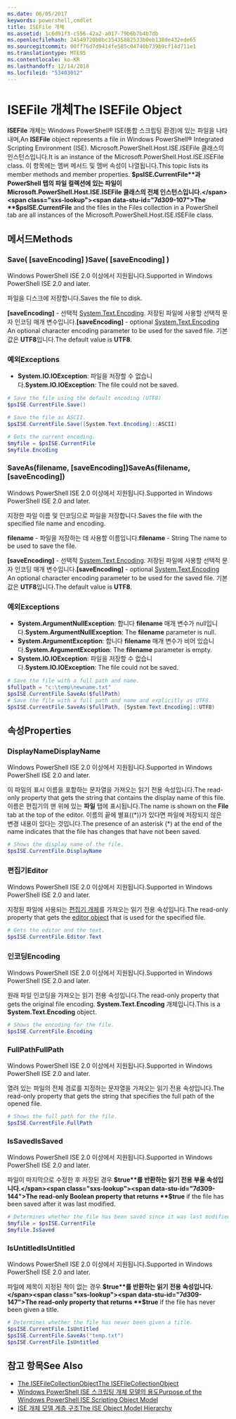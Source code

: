 ```yaml
---
ms.date: 06/05/2017
keywords: powershell,cmdlet
title: ISEFile 개체
ms.assetid: 1c6d91f3-c556-42a2-a017-79b6b7b4b7db
ms.openlocfilehash: 24549720b8bc35435882533b0eb138de432ede65
ms.sourcegitcommit: 00ff76d7d9414fe585c04740b739b9cf14d711e1
ms.translationtype: MTE95
ms.contentlocale: ko-KR
ms.lasthandoff: 12/14/2018
ms.locfileid: "53403012"
---
```

# <a name="the-isefile-object"></a><span data-ttu-id="7d309-103">ISEFile 개체</span><span class="sxs-lookup"><span data-stu-id="7d309-103">The ISEFile Object</span></span>

<span data-ttu-id="7d309-104">**ISEFile** 개체는 Windows PowerShell® ISE(통합 스크립팅 환경)에 있는 파일을 나타내며,</span><span class="sxs-lookup"><span data-stu-id="7d309-104">An **ISEFile** object represents a file in Windows PowerShell® Integrated Scripting Environment (ISE).</span></span> <span data-ttu-id="7d309-105">Microsoft.PowerShell.Host.ISE.ISEFile 클래스의 인스턴스입니다.</span><span class="sxs-lookup"><span data-stu-id="7d309-105">It is an instance of the Microsoft.PowerShell.Host.ISE.ISEFile class.</span></span> <span data-ttu-id="7d309-106">이 항목에는 멤버 메서드 및 멤버 속성이 나열됩니다.</span><span class="sxs-lookup"><span data-stu-id="7d309-106">This topic lists its member methods and member properties.</span></span> <span data-ttu-id="7d309-107">**$psISE.CurrentFile**과 PowerShell 탭의 파일 컬렉션에 있는 파일이 Microsoft.PowerShell.Host.ISE.ISEFile 클래스의 전체 인스턴스입니다.</span><span class="sxs-lookup"><span data-stu-id="7d309-107">The **$psISE.CurrentFile** and the files in the Files collection in a PowerShell tab are all instances of the Microsoft.PowerShell.Host.ISE.ISEFile class.</span></span>

## <a name="methods"></a><span data-ttu-id="7d309-108">메서드</span><span class="sxs-lookup"><span data-stu-id="7d309-108">Methods</span></span>

### <a name="save-saveencoding-"></a><span data-ttu-id="7d309-109">Save\( \[saveEncoding\] \)</span><span class="sxs-lookup"><span data-stu-id="7d309-109">Save\( \[saveEncoding\] \)</span></span>

<span data-ttu-id="7d309-110">Windows PowerShell ISE 2.0 이상에서 지원됩니다.</span><span class="sxs-lookup"><span data-stu-id="7d309-110">Supported in Windows PowerShell ISE 2.0 and later.</span></span>

<span data-ttu-id="7d309-111">파일을 디스크에 저장합니다.</span><span class="sxs-lookup"><span data-stu-id="7d309-111">Saves the file to disk.</span></span>

<span data-ttu-id="7d309-112">**\[saveEncoding\]** - 선택적 [System.Text.Encoding](https://msdn.microsoft.com/library/system.text.encoding.aspx). 저장된 파일에 사용할 선택적 문자 인코딩 매개 변수입니다.</span><span class="sxs-lookup"><span data-stu-id="7d309-112">**\[saveEncoding\]** - optional [System.Text.Encoding](https://msdn.microsoft.com/library/system.text.encoding.aspx) An optional character encoding parameter to be used for the saved file.</span></span> <span data-ttu-id="7d309-113">기본값은 **UTF8**입니다.</span><span class="sxs-lookup"><span data-stu-id="7d309-113">The default value is **UTF8**.</span></span>

### <a name="exceptions"></a><span data-ttu-id="7d309-114">예외</span><span class="sxs-lookup"><span data-stu-id="7d309-114">Exceptions</span></span>

- <span data-ttu-id="7d309-115">**System.IO.IOException**: 파일을 저장할 수 없습니다.</span><span class="sxs-lookup"><span data-stu-id="7d309-115">**System.IO.IOException**: The file could not be saved.</span></span>

```powershell
# Save the file using the default encoding (UTF8)
$psISE.CurrentFile.Save()

# Save the file as ASCII.
$psISE.CurrentFile.Save([System.Text.Encoding]::ASCII)

# Gets the current encoding.
$myfile = $psISE.CurrentFile
$myfile.Encoding
```

### <a name="saveasfilename-saveencoding"></a><span data-ttu-id="7d309-116">SaveAs\(filename, \[saveEncoding\]\)</span><span class="sxs-lookup"><span data-stu-id="7d309-116">SaveAs\(filename, \[saveEncoding\]\)</span></span>

<span data-ttu-id="7d309-117">Windows PowerShell ISE 2.0 이상에서 지원됩니다.</span><span class="sxs-lookup"><span data-stu-id="7d309-117">Supported in Windows PowerShell ISE 2.0 and later.</span></span>

<span data-ttu-id="7d309-118">지정한 파일 이름 및 인코딩으로 파일을 저장합니다.</span><span class="sxs-lookup"><span data-stu-id="7d309-118">Saves the file with the specified file name and encoding.</span></span>

<span data-ttu-id="7d309-119">**filename** - 파일을 저장하는 데 사용할 이름입니다.</span><span class="sxs-lookup"><span data-stu-id="7d309-119">**filename** - String The name to be used to save the file.</span></span>

<span data-ttu-id="7d309-120">**\[saveEncoding\]** - 선택적 [System.Text.Encoding](https://msdn.microsoft.com/library/system.text.encoding.aspx). 저장된 파일에 사용할 선택적 문자 인코딩 매개 변수입니다.</span><span class="sxs-lookup"><span data-stu-id="7d309-120">**\[saveEncoding\]** - optional [System.Text.Encoding](https://msdn.microsoft.com/library/system.text.encoding.aspx) An optional character encoding parameter to be used for the saved file.</span></span> <span data-ttu-id="7d309-121">기본값은 **UTF8**입니다.</span><span class="sxs-lookup"><span data-stu-id="7d309-121">The default value is **UTF8**.</span></span>

### <a name="exceptions"></a><span data-ttu-id="7d309-122">예외</span><span class="sxs-lookup"><span data-stu-id="7d309-122">Exceptions</span></span>

- <span data-ttu-id="7d309-123">**System.ArgumentNullException**: 합니다 **filename** 매개 변수가 null입니다.</span><span class="sxs-lookup"><span data-stu-id="7d309-123">**System.ArgumentNullException**: The **filename** parameter is null.</span></span>
- <span data-ttu-id="7d309-124">**System.ArgumentException**: 합니다 **filename** 매개 변수가 비어 있습니다.</span><span class="sxs-lookup"><span data-stu-id="7d309-124">**System.ArgumentException**: The **filename** parameter is empty.</span></span>
- <span data-ttu-id="7d309-125">**System.IO.IOException**: 파일을 저장할 수 없습니다.</span><span class="sxs-lookup"><span data-stu-id="7d309-125">**System.IO.IOException**: The file could not be saved.</span></span>

```powershell
# Save the file with a full path and name.
$fullpath = "c:\temp\newname.txt"
$psISE.CurrentFile.SaveAs($fullPath)
# Save the file with a full path and name and explicitly as UTF8.
$psISE.CurrentFile.SaveAs($fullPath, [System.Text.Encoding]::UTF8)
```

## <a name="properties"></a><span data-ttu-id="7d309-126">속성</span><span class="sxs-lookup"><span data-stu-id="7d309-126">Properties</span></span>

### <a name="displayname"></a><span data-ttu-id="7d309-127">DisplayName</span><span class="sxs-lookup"><span data-stu-id="7d309-127">DisplayName</span></span>

<span data-ttu-id="7d309-128">Windows PowerShell ISE 2.0 이상에서 지원됩니다.</span><span class="sxs-lookup"><span data-stu-id="7d309-128">Supported in Windows PowerShell ISE 2.0 and later.</span></span>

<span data-ttu-id="7d309-129">이 파일의 표시 이름을 포함하는 문자열을 가져오는 읽기 전용 속성입니다.</span><span class="sxs-lookup"><span data-stu-id="7d309-129">The read-only property that gets the string that contains the display name of this file.</span></span> <span data-ttu-id="7d309-130">이름은 편집기의 맨 위에 있는 **파일** 탭에 표시됩니다.</span><span class="sxs-lookup"><span data-stu-id="7d309-130">The name is shown on the **File** tab at the top of the editor.</span></span> <span data-ttu-id="7d309-131">이름의 끝에 별표(\(\*\))가 있다면 파일에 저장되지 않은 변경 내용이 있다는 것입니다.</span><span class="sxs-lookup"><span data-stu-id="7d309-131">The presence of an asterisk \(\*\) at the end of the name indicates that the file has changes that have not been saved.</span></span>

```powershell
# Shows the display name of the file.
$psISE.CurrentFile.DisplayName
```

### <a name="editor"></a><span data-ttu-id="7d309-132">편집기</span><span class="sxs-lookup"><span data-stu-id="7d309-132">Editor</span></span>

<span data-ttu-id="7d309-133">Windows PowerShell ISE 2.0 이상에서 지원됩니다.</span><span class="sxs-lookup"><span data-stu-id="7d309-133">Supported in Windows PowerShell ISE 2.0 and later.</span></span>

<span data-ttu-id="7d309-134">지정된 파일에 사용되는 [편집기 개체](The-ISEEditor-Object.md)를 가져오는 읽기 전용 속성입니다.</span><span class="sxs-lookup"><span data-stu-id="7d309-134">The read-only property that gets the [editor object](The-ISEEditor-Object.md) that is used for the specified file.</span></span>

```powershell
# Gets the editor and the text.
$psISE.CurrentFile.Editor.Text
```

### <a name="encoding"></a><span data-ttu-id="7d309-135">인코딩</span><span class="sxs-lookup"><span data-stu-id="7d309-135">Encoding</span></span>

<span data-ttu-id="7d309-136">Windows PowerShell ISE 2.0 이상에서 지원됩니다.</span><span class="sxs-lookup"><span data-stu-id="7d309-136">Supported in Windows PowerShell ISE 2.0 and later.</span></span>

<span data-ttu-id="7d309-137">원래 파일 인코딩을 가져오는 읽기 전용 속성입니다.</span><span class="sxs-lookup"><span data-stu-id="7d309-137">The read-only property that gets the original file encoding.</span></span> <span data-ttu-id="7d309-138">**System.Text.Encoding** 개체입니다.</span><span class="sxs-lookup"><span data-stu-id="7d309-138">This is a **System.Text.Encoding** object.</span></span>

```powershell
# Shows the encoding for the file.
$psISE.CurrentFile.Encoding
```

### <a name="fullpath"></a><span data-ttu-id="7d309-139">FullPath</span><span class="sxs-lookup"><span data-stu-id="7d309-139">FullPath</span></span>

<span data-ttu-id="7d309-140">Windows PowerShell ISE 2.0 이상에서 지원됩니다.</span><span class="sxs-lookup"><span data-stu-id="7d309-140">Supported in Windows PowerShell ISE 2.0 and later.</span></span>

<span data-ttu-id="7d309-141">열려 있는 파일의 전체 경로를 지정하는 문자열을 가져오는 읽기 전용 속성입니다.</span><span class="sxs-lookup"><span data-stu-id="7d309-141">The read-only property that gets the string that specifies the full path of the opened file.</span></span>

```powershell
# Shows the full path for the file.
$psISE.CurrentFile.FullPath
```

### <a name="issaved"></a><span data-ttu-id="7d309-142">IsSaved</span><span class="sxs-lookup"><span data-stu-id="7d309-142">IsSaved</span></span>

<span data-ttu-id="7d309-143">Windows PowerShell ISE 2.0 이상에서 지원됩니다.</span><span class="sxs-lookup"><span data-stu-id="7d309-143">Supported in Windows PowerShell ISE 2.0 and later.</span></span>

<span data-ttu-id="7d309-144">파일이 마지막으로 수정한 후 저장된 경우 **$true**를 반환하는 읽기 전용 부울 속성입니다.</span><span class="sxs-lookup"><span data-stu-id="7d309-144">The read-only Boolean property that returns **$true** if the file has been saved after it was last modified.</span></span>

```powershell
# Determines whether the file has been saved since it was last modified.
$myfile = $psISE.CurrentFile
$myfile.IsSaved
```

### <a name="isuntitled"></a><span data-ttu-id="7d309-145">IsUntitled</span><span class="sxs-lookup"><span data-stu-id="7d309-145">IsUntitled</span></span>

<span data-ttu-id="7d309-146">Windows PowerShell ISE 2.0 이상에서 지원됩니다.</span><span class="sxs-lookup"><span data-stu-id="7d309-146">Supported in Windows PowerShell ISE 2.0 and later.</span></span>

<span data-ttu-id="7d309-147">파일에 제목이 지정된 적이 없는 경우 **$true**를 반환하는 읽기 전용 속성입니다.</span><span class="sxs-lookup"><span data-stu-id="7d309-147">The read-only property that returns **$true** if the file has never been given a title.</span></span>

```powershell
# Determines whether the file has never been given a title.
$psISE.CurrentFile.IsUntitled
$psISE.CurrentFile.SaveAs("temp.txt")
$psISE.CurrentFile.IsUntitled
```

## <a name="see-also"></a><span data-ttu-id="7d309-148">참고 항목</span><span class="sxs-lookup"><span data-stu-id="7d309-148">See Also</span></span>

- [<span data-ttu-id="7d309-149">The ISEFileCollectionObject</span><span class="sxs-lookup"><span data-stu-id="7d309-149">The ISEFileCollectionObject</span></span>](The-ISEFileCollection-Object.md)
- [<span data-ttu-id="7d309-150">Windows PowerShell ISE 스크립팅 개체 모델의 용도</span><span class="sxs-lookup"><span data-stu-id="7d309-150">Purpose of the Windows PowerShell ISE Scripting Object Model</span></span>](Purpose-of-the-Windows-PowerShell-ISE-Scripting-Object-Model.md)
- [<span data-ttu-id="7d309-151">ISE 개체 모델 계층 구조</span><span class="sxs-lookup"><span data-stu-id="7d309-151">The ISE Object Model Hierarchy</span></span>](The-ISE-Object-Model-Hierarchy.md)